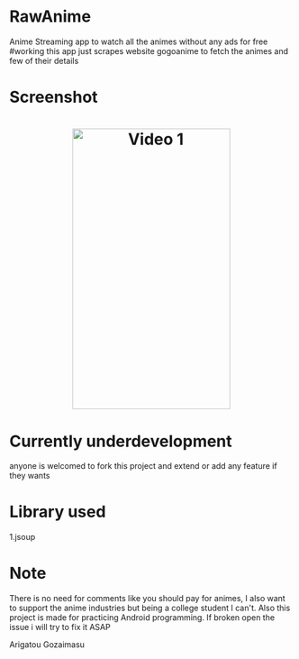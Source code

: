 # RawAnime
Anime Streaming app to watch all the animes without any ads for free
#working
this app just scrapes website gogoanime to fetch the animes and few of their details

# Screenshot
<h1 align="center">
<img src="/github/ezgif.com-video-to-gif.gif" width="280" height="498" alt="Video 1"/>

</h1>


# Currently underdevelopment 
anyone is welcomed to fork this project and extend or add any feature if they wants

# Library used
1.jsoup

# Note
There is no need for comments like you should pay for animes, I also want to support the anime industries 
but being a college student I can't.
Also this project is made for practicing Android programming. If broken open the issue i will try to fix it ASAP

Arigatou Gozaimasu
